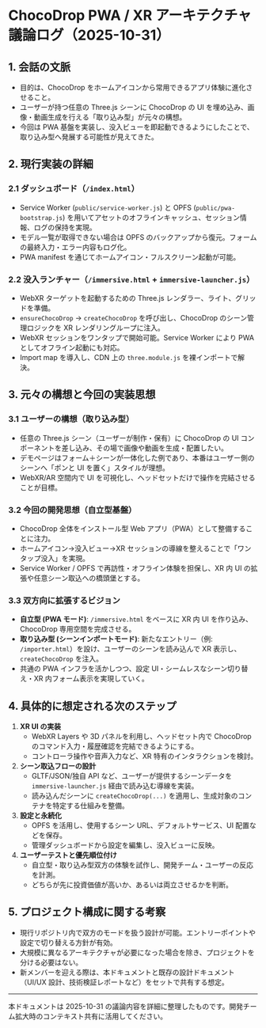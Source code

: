 # ChocoDrop PWA / XR アーキテクチャ議論ログ（2025-10-31）

## 1. 会話の文脈
- 目的は、ChocoDrop をホームアイコンから常用できるアプリ体験に進化させること。
- ユーザーが持つ任意の Three.js シーンに ChocoDrop の UI を埋め込み、画像・動画生成を行える「取り込み型」が元々の構想。
- 今回は PWA 基盤を実装し、没入ビューを即起動できるようにしたことで、取り込み型へ発展する可能性が見えてきた。

## 2. 現行実装の詳細
### 2.1 ダッシュボード（`/index.html`）
- Service Worker (`public/service-worker.js`) と OPFS (`public/pwa-bootstrap.js`) を用いてアセットのオフラインキャッシュ、セッション情報、ログの保持を実現。
- モデル一覧が取得できない場合は OPFS のバックアップから復元。フォームの最終入力・エラー内容もログ化。
- PWA manifest を通じてホームアイコン・フルスクリーン起動が可能。

### 2.2 没入ランチャー（`/immersive.html` + `immersive-launcher.js`）
- WebXR ターゲットを起動するための Three.js レンダラー、ライト、グリッドを準備。
- `ensureChocoDrop` → `createChocoDrop` を呼び出し、ChocoDrop のシーン管理ロジックを XR レンダリングループに注入。
- WebXR セッションをワンタップで開始可能。Service Worker により PWA としてオフライン起動にも対応。
- Import map を導入し、CDN 上の `three.module.js` を裸インポートで解決。

## 3. 元々の構想と今回の実装思想
### 3.1 ユーザーの構想（取り込み型）
- 任意の Three.js シーン（ユーザーが制作・保有）に ChocoDrop の UI コンポーネントを差し込み、その場で画像や動画を生成・配置したい。
- デモページはフォーム＋シーンが一体化した例であり、本番はユーザー側のシーンへ「ポンと UI を置く」スタイルが理想。
- WebXR/AR 空間内で UI を可視化し、ヘッドセットだけで操作を完結させることが目標。

### 3.2 今回の開発思想（自立型基盤）
- ChocoDrop 全体をインストール型 Web アプリ（PWA）として整備することに注力。
- ホームアイコン→没入ビュー→XR セッションの導線を整えることで「ワンタップ没入」を実現。
- Service Worker / OPFS で再訪性・オフライン体験を担保し、XR 内 UI の拡張や任意シーン取込への橋頭堡とする。

### 3.3 双方向に拡張するビジョン
- **自立型 (PWA モード)**: `/immersive.html` をベースに XR 内 UI を作り込み、ChocoDrop 専用空間を完成させる。
- **取り込み型 (シーンインポートモード)**: 新たなエントリー（例: `/importer.html`）を設け、ユーザーのシーンを読み込んで XR 表示し、`createChocoDrop` を注入。
- 共通の PWA インフラを活かしつつ、設定 UI・シームレスなシーン切り替え・XR 内フォーム表示を実現していく。

## 4. 具体的に想定される次のステップ
1. **XR UI の実装**  
   - WebXR Layers や 3D パネルを利用し、ヘッドセット内で ChocoDrop のコマンド入力・履歴確認を完結できるようにする。  
   - コントローラ操作や音声入力など、XR 特有のインタラクションを検討。
2. **シーン取込フローの設計**  
   - GLTF/JSON/独自 API など、ユーザーが提供するシーンデータを `immersive-launcher.js` 経由で読み込む導線を実装。  
   - 読み込んだシーンに `createChocoDrop(...)` を適用し、生成対象のコンテナを特定する仕組みを整備。
3. **設定と永続化**  
   - OPFS を活用し、使用するシーン URL、デフォルトサービス、UI 配置などを保存。  
   - 管理ダッシュボードから設定を編集し、没入ビューに反映。
4. **ユーザーテストと優先順位付け**  
   - 自立型・取り込み型双方の体験を試作し、開発チーム・ユーザーの反応を計測。  
   - どちらが先に投資価値が高いか、あるいは両立させるかを判断。

## 5. プロジェクト構成に関する考察
- 現行リポジトリ内で双方のモードを扱う設計が可能。エントリーポイントや設定で切り替える方針が有効。
- 大規模に異なるアーキテクチャが必要になった場合を除き、プロジェクトを分ける必要はない。
- 新メンバーを迎える際は、本ドキュメントと既存の設計ドキュメント（UI/UX 設計、技術検証レポートなど）をセットで共有する想定。

---
本ドキュメントは 2025-10-31 の議論内容を詳細に整理したものです。開発チーム拡大時のコンテキスト共有に活用してください。
